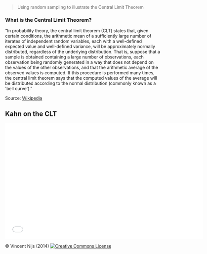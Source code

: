 > Using random sampling to illustrate the Central Limit Theorem

### What is the Central Limit Theorem?

"In probability theory, the central limit theorem (CLT) states that, given certain conditions, the arithmetic mean of a sufficiently large number of iterates of independent random variables, each with a well-defined expected value and well-defined variance, will be approximately normally distributed, regardless of the underlying distribution. That is, suppose that a sample is obtained containing a large number of observations, each observation being randomly generated in a way that does not depend on the values of the other observations, and that the arithmetic average of the observed values is computed. If this procedure is performed many times, the central limit theorem says that the computed values of the average will be distributed according to the normal distribution (commonly known as a 'bell curve')."

Source: <a href="http://en.wikipedia.org/wiki/Central_limit_theorem" target="_blank">Wikipedia</a>

## Kahn on the CLT

<div align="center"><iframe width="640" height="375" src="//www.youtube.com/embed/JNm3M9cqWyc" frameborder="0" allowfullscreen></iframe></div>

&copy; Vincent Nijs (2014) <a rel="license" href="http://creativecommons.org/licenses/by-nc-sa/4.0/" target="_blank"><img alt="Creative Commons License" style="border-width:0" src="http://i.creativecommons.org/l/by-nc-sa/4.0/80x15.png" /></a>
